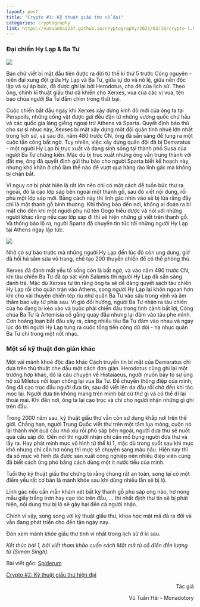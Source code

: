 ```yaml
---
layout: post
title: "Crypto #1: Kỹ thuật giấu thư cổ đại"
categories: cryptography
link: https://vutuanhai237.github.io/cryptography/2021/03/16/crypto-1.html
---
```


### **Đại chiến Hy Lạp & Ba Tư**

![](https://s3-ap-southeast-1.amazonaws.com/images.spiderum.com/sp-images/1a42117090e811e8bef8590f3c9c2844.jpg)

Bản chữ viết bí mật đầu tiên được ra đời từ thế kỉ thứ 5 trước Công nguyên - niên đại xung đột giữa Hy Lạp và Ba Tư, giữa tự do và nô lệ, giữa nền độc lập và sự áp bức, đã được ghi lại bởi Herodotus, cha đẻ của lịch sử. Theo ông, chính kĩ thuật giấu thư dã khiến cho Xerxes, vua của các vị vua, tên bạo chúa người Ba Tư đắm chìm trong thất bại.

Cuộc chiến bắt đầu ngay khi Xerxes xây dựng kinh đô mới của ông ta tại Perspoils, những cống vật được gửi đều đặn từ những vương quốc chư hầu và các quốc gia láng giềng ngoại trừ Athens và Sparta. Quyết định báo thù cho sự sỉ nhục này, Xexses bí mật xây dựng một đội quân tinh nhuệ lớn nhất trong lịch sử, và sau đó, năm 480 trước CN, ông đã sẵn sàng để tung ra một cuộc tấn công bất ngờ.
Tuy nhiên, việc xây dựng quân đội đã bị Demaratus - một người Hy Lạp bị trục xuất và đang sinh sống tại thành phố Susa của người Ba Tư chứng kiến. Mặc dù bị trục xuất nhưng ông vẫn trung thành với đất mẹ, ông đã quyết định gửi thư báo cho người Sparta biết kế hoạch này, nhưng khó khăn ở chỗ làm thế nào để vượt qua hàng rào lính gác mà không bị chặn bắt.

Vì nguy cơ bị phát hiện là rất lớn nên chỉ có một cách để tuồn bức thư ra ngoài, đó là cạo lớp sáp bên ngoài một thanh gỗ, sau đó viết nội dung, rồi phủ một lớp sáp mới. Bằng cách này thì lính gác nhìn vào sẽ bị lừa rằng đây chỉ là một thanh gỗ bình thường. Khi thông báo đến nơi, không ai đoán ra bí mật cho đến khi một người phụ nữ tên Gogo hiểu được và nói với những người khác rằng nếu cạo lớp sáp đi thì sẽ hiện những gì viết trên thanh gỗ. Và thông báo lộ ra, người Sparta đã chuyển tin tức tới những người Hy Lạp tại Athens ngay lập tức.

![](https://s3-ap-southeast-1.amazonaws.com/images.spiderum.com/sp-images/da6aaf3090e711e89c9fad269f4e946f.jpg)

Nhờ có sự báo trước mà những người Hy Lạp đến lúc đó còn ung dung, giờ đã hối hả sắm sửa vũ trang, chế tạo 200 thuyền chiến để có thể phòng thủ.

Xerxes đã đánh mất yếu tố sống còn là bất ngờ, và vào năm 490 trước CN, khi tàu chiến Ba Tư đã áp sát vịnh Salamis thì người Hy Lạp đã sẵn sàng đánh trả. Mặc dù Xerxes tự tin rằng ông ta sẽ dễ dàng quyết sạch tàu chiến Hy Lạp rồi cho quân tràn vào Athens, song người Hy Lạp lại khôn ngoan hơn khi cho vài thuyền chiến tép riu nhử quân Ba Tư vào sâu trong vịnh và âm thầm bao vây từ phía sau. Vì gió đổi hướng, người Ba Tư nhận ra tàu chiến của họ đang bị kéo vào và buộc phải chiến đấu trong tình cảnh bất lợi, Công chúa Ba Tư là Artemisia cố gắng quay đầu nhưng lại đâm vào tàu phe mình. Cơn hoảng loạn bắt đầu xảy ra, càng nhiều tàu Ba Tư đâm vào nhau và ngay lúc đó thì người Hy Lạp tung ra cuộc tổng tiến công dữ dội - hạ nhục quân Ba Tư chỉ trong một nốt nhạc.

### **Một số kỹ thuật đơn giản khác**
Một vài mánh khoé độc đáo khác
Cách truyền tin bí mật của Demaratus chỉ dựa trên thủ thuật che dấu một cách đơn giản. Herodotus cũng ghi lại một trường hợp khác, đó là câu chuyện về Histaiaeus, người muốn bày tỏ sự ủng hộ xứ Miletus nổi loạn chống lại vua Ba Tư. Để chuyển thông điệp của mình, ông đã cạo trọc đầu người đưa tin, sau đó viết lên da đầu rồi chờ đến khi tóc mọc lại. Người đưa tin không mang trên mình bất cứ thứ gì và có thể đi lại thoải mái. Khi đến nơi, ông ta lại cạo trọc và chỉ cho người nhận những gì ghi trên đầu.

Trong 2000 năm sau, kỹ thuật giấu thư vẫn còn sử dụng khắp nơi trên thế giới. Chẳng hạn, người Trung Quốc viết thư trên một tấm lụa mỏng, cuộn nó lại thành một quả cầu nhỏ xíu rồi phủ sáp bên ngoài, người đưa thư sẽ nuốt quả cầu sáp đó. Đến nơi thì người nhận chỉ cần mổ bụng người đưa thư và lấy ra. Hay phát minh mực vô hình từ thế kỉ 1, mặc dù trong suốt sau khi mực khô nhưng chỉ cần hơ nóng thì mực sẽ chuyển sang màu nâu. Hiện nay thì đa số mực vô hình đã được sản xuất công nghiệp nên nhiều điệp viên cũng đã biết cách ứng phó bằng cách dùng một ít nước tiểu của mình.

Tuổi thọ kỹ thuật giấu thư chứng tỏ rằng chúng rất an toàn, song lại có một điểm yếu rất cơ bản là mánh khóe sau khi dùng nhiều lần sẽ bị lộ.

Lính gác nếu cần mẫn khám xét bất kỳ thanh gỗ phủ sáp ong nào, hơ nóng mẫu giấy trắng trơn hay cạo tóc trên đầu, ... thì nhất định thư tín sẽ bị phát hiện, nội dung thư bị lộ sẽ gây hại đến cả người nhận.

Chính vì vậy, song song với kỹ thuật giấu thư, khoa học mật mã đã ra đời và vẫn đang phát triển cho đến tận ngày nay.

Đón xem mánh khóe giấu thư tinh vi nhất trong lịch sử ở kì sau.

*Kết thúc bài 1, bài viết tham khảo cuốn sách Mật mã từ cổ điển đến lượng tử (Simon Singh).*

Bài viết gốc: [Spiderum](https://spiderum.com/bai-dang/Chien-tranh-and-lien-lac-bi-mat-ki-1-Ky-thuat-giau-thu-co-dai-b7h)

[Crypto #2: Kỹ thuật giấu thư hiện đại](https://vutuanhai237.github.io/haskell/2021/03/16/crypto-2.html)

<p style="text-align: right">Tác giả</p>

<p style="text-align: right;">
Vũ Tuấn Hải - Monadotory
</p>
